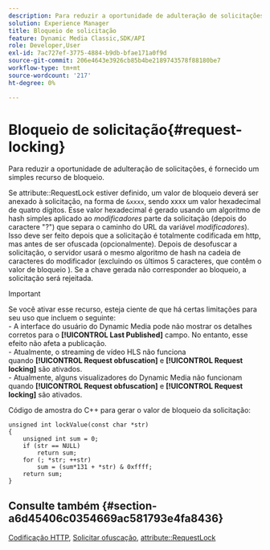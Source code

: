 ```yaml
---
description: Para reduzir a oportunidade de adulteração de solicitações, é fornecido um simples recurso de bloqueio.
solution: Experience Manager
title: Bloqueio de solicitação
feature: Dynamic Media Classic,SDK/API
role: Developer,User
exl-id: 7ac727ef-3775-4884-b9db-bfae171a0f9d
source-git-commit: 206e4643e3926cb85b4be2189743578f88180be7
workflow-type: tm+mt
source-wordcount: '217'
ht-degree: 0%

---
```


# Bloqueio de solicitação{#request-locking}

Para reduzir a oportunidade de adulteração de solicitações, é fornecido um simples recurso de bloqueio.

Se attribute::RequestLock estiver definido, um valor de bloqueio deverá ser anexado à solicitação, na forma de `&xxxx`, sendo xxxx um valor hexadecimal de quatro dígitos. Esse valor hexadecimal é gerado usando um algoritmo de hash simples aplicado ao *modificadores* parte da solicitação (depois do caractere &quot;?&quot;) que separa o caminho do URL da variável *modificadores*). Isso deve ser feito depois que a solicitação é totalmente codificada em http, mas antes de ser ofuscada (opcionalmente). Depois de desofuscar a solicitação, o servidor usará o mesmo algoritmo de hash na cadeia de caracteres do modificador (excluindo os últimos 5 caracteres, que contêm o valor de bloqueio ). Se a chave gerada não corresponder ao bloqueio, a solicitação será rejeitada.

>[!IMPORTANT]
>
>Se você ativar esse recurso, esteja ciente de que há certas limitações para seu uso que incluem o seguinte:<br>- A interface do usuário do Dynamic Media pode não mostrar os detalhes corretos para o **[!UICONTROL Last Published]** campo. No entanto, esse efeito não afeta a publicação.<br>- Atualmente, o streaming de vídeo HLS não funciona quando **[!UICONTROL Request obfuscation]** e **[!UICONTROL Request locking]** são ativados.<br>- Atualmente, alguns visualizadores do Dynamic Media não funcionam quando **[!UICONTROL Request obfuscation]** e **[!UICONTROL Request locking]** são ativados.

Código de amostra do C++ para gerar o valor de bloqueio da solicitação:

```
unsigned int lockValue(const char *str) 
{ 
    unsigned int sum = 0; 
    if (str == NULL) 
        return sum; 
    for (; *str; ++str) 
        sum = (sum*131 + *str) & 0xffff; 
    return sum; 
} 
```

## Consulte também {#section-a6d45406c0354669ac581793e4fa8436}

[Codificação HTTP](../../../../../is-api/http-ref/image-serving-api-ref/c-http-protocol-reference/c-syntax-and-features/r-http-encoding.md#reference-bb34dd13f316462695448acfa8f92df7), [Solicitar ofuscação](../../../../../is-api/http-ref/image-serving-api-ref/c-http-protocol-reference/c-syntax-and-features/r-request-obfuscation.md#reference-895f65d6796c43bb9bad21a676ed714d), [attribute::RequestLock](../../../../../is-api/image-catalog/image-serving-api-ref/c-image-catalog-reference/c-attributes-reference/r-requestlock.md#reference-8bbe2f581be847d3b9fa123e8e5e94b0)
